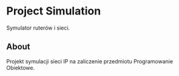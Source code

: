 # Project Simulation

Symulator ruterów i sieci.

## About

Projekt symulacji sieci IP na zaliczenie przedmiotu Programowanie Obiektowe.
